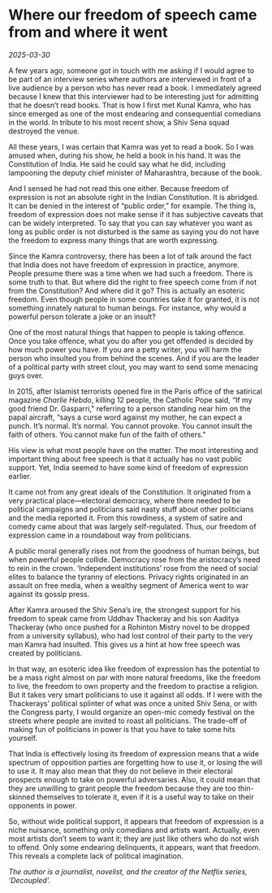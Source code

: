 # Where our freedom of speech came from and where it went

*2025-03-30*

A few years ago, someone got in touch with me asking if I would agree to
be part of an interview series where authors are interviewed in front of
a live audience by a person who has never read a book. I immediately
agreed because I knew that this interviewer had to be interesting just
for admitting that he doesn’t read books. That is how I first met Kunal
Kamra, who has since emerged as one of the most endearing and
consequential comedians in the world. In tribute to his most recent
show, a Shiv Sena squad destroyed the venue.

All these years, I was certain that Kamra was yet to read a book. So I
was amused when, during his show, he held a book in his hand. It was the
Constitution of India. He said he could say what he did, including
lampooning the deputy chief minister of Maharashtra, because of the
book.

And I sensed he had not read this one either. Because freedom of
expression is not an absolute right in the Indian Constitution. It is
abridged. It can be denied in the interest of “public order," for
example. The thing is, freedom of expression does not make sense if it
has subjective caveats that can be widely interpreted. To say that you
can say whatever you want as long as public order is not disturbed is
the same as saying you do not have the freedom to express many things
that are worth expressing.

Since the Kamra controversy, there has been a lot of talk around the
fact that India does not have freedom of expression in practice,
anymore. People presume there was a time when we had such a freedom.
There is some truth to that. But where did the right to free speech come
from if not from the Constitution? And where did it go? This is actually
an esoteric freedom. Even though people in some countries take it for
granted, it is not something innately natural to human beings. For
instance, why would a powerful person tolerate a joke or an insult?

One of the most natural things that happen to people is taking offence.
Once you take offence, what you do after you get offended is decided by
how much power you have. If you are a petty writer, you will harm the
person who insulted you from behind the scenes. And if you are the
leader of a political party with street clout, you may want to send some
menacing guys over.

In 2015, after Islamist terrorists opened fire in the Paris office of
the satirical magazine *Charlie Hebdo*, killing 12 people, the Catholic
Pope said, “If my good friend Dr. Gasparri," referring to a person
standing near him on the papal aircraft, “says a curse word against my
mother, he can expect a punch. It’s normal. It’s normal. You cannot
provoke. You cannot insult the faith of others. You cannot make fun of
the faith of others."

His view is what most people have on the matter. The most interesting
and important thing about free speech is that it actually has no vast
public support. Yet, India seemed to have some kind of freedom of
expression earlier.

It came not from any great ideals of the Constitution. It originated
from a very practical place—electoral democracy, where there needed to
be political campaigns and politicians said nasty stuff about other
politicians and the media reported it. From this rowdiness, a system of
satire and comedy came about that was largely self-regulated. Thus, our
freedom of expression came in a roundabout way from politicians.

A public moral generally rises not from the goodness of human beings,
but when powerful people collide. Democracy rose from the aristocracy’s
need to rein in the crown. ‘Independent institutions’ rose from the need
of social elites to balance the tyranny of elections. Privacy rights
originated in an assault on free media, when a wealthy segment of
America went to war against its gossip press.

After Kamra aroused the Shiv Sena’s ire, the strongest support for his
freedom to speak came from Uddhav Thackeray and his son Aaditya
Thackeray (who once pushed for a Rohinton Mistry novel to be dropped
from a university syllabus), who had lost control of their party to the
very man Kamra had insulted. This gives us a hint at how free speech was
created by politicians.

In that way, an esoteric idea like freedom of expression has the
potential to be a mass right almost on par with more natural freedoms,
like the freedom to live, the freedom to own property and the freedom to
practise a religion. But it takes very smart politicians to use it
against all odds. If I were with the Thackerays’ political splinter of
what was once a united Shiv Sena, or with the Congress party, I would
organize an open-mic comedy festival on the streets where people are
invited to roast all politicians. The trade-off of making fun of
politicians in power is that you have to take some hits yourself.

That India is effectively losing its freedom of expression means that a
wide spectrum of opposition parties are forgetting how to use it, or
losing the will to use it. It may also mean that they do not believe in
their electoral prospects enough to take on powerful adversaries. Also,
it could mean that they are unwilling to grant people the freedom
because they are too thin-skinned themselves to tolerate it, even if it
is a useful way to take on their opponents in power.

So, without wide political support, it appears that freedom of
expression is a niche nuisance, something only comedians and artists
want. Actually, even most artists don’t seem to want it; they are just
like others who do not wish to offend. Only some endearing delinquents,
it appears, want that freedom. This reveals a complete lack of political
imagination.

*The author is a journalist, novelist, and the creator of the Netflix
series, ‘Decoupled’.*
